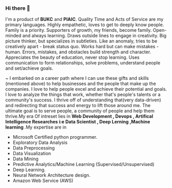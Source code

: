### Hi there 👋

<P>

I'm a product of <b>BUKC</b> and <b>PIAIC</b>. Quality Time and Acts of Service are my primary languages. 
Highly empathetic, loves to get to deeply know people. Family is a priority. Supporters of growth, my friends, become family.
 Open-minded and always learning. Draws outside lines to engage in creativity. Big picture thinker, but specializes in subtleties. 
Like an anomaly, tries to be creatively apart - break status quo. Works hard but can make mistakes - human. Errors, mistakes, and obstacles build strength 
and character. Appreciates the beauty of education, never stop learning. Uses communication to form relationships, solve problems, understand people and set/achieve 
goals.

~ I embarked on a career path where I can use these gifts and skills (mentioned above) to help businesses and the people that make up the companies.
 I love to help people excel and achieve their potential and goals. I love to analyze the things that work, whether that's people's talents or a community's success.
 I thrive off of understanding that(very data-driven) and redirecting that success and energy to lift those around me. 
The ultimate goal is to serve people, a community of people and help them thrive.My era Of intreset lies in <b>Web Development , Devops , Artifical Intelligence Researches i:e Data Scientist , Deep Lerning ,Machine learning </b>.My expertise are in 


- Microsoft Certified python programmer.
- Exploratory Data Analysis
- Data Preprocessing
- Data Visualization
- Data Mining
- Predictive Analytics/Machine Learning (Supervised/Unsupervised)
- Deep Learning.
- Neural Network Architecture design.
- Amazon Web Service (AWS)

 
</p>
